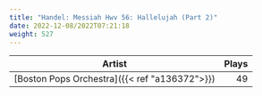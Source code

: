 ```yaml
---
title: "Handel: Messiah Hwv 56: Hallelujah (Part 2)"
date: 2022-12-08/2022T07:21:18
weight: 527
---
```




 Artist | Plays 
----- | -----:
[Boston Pops Orchestra]({{< ref "a136372">}}) | 49
